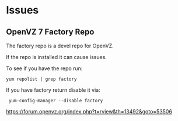 <!-- TITLE: Issues -->
<!-- SUBTITLE: A quick summary of Issues -->

# Issues

## OpenVZ 7 Factory Repo
The factory repo is a devel repo for OpenVZ.

If the repo is installed it can cause issues.

To see if you have the repo run:
```
yum repolist | grep factory
```

If you have factory return disable it via:
```
 yum-config-manager --disable factory
 ```
 
 https://forum.openvz.org/index.php?t=rview&th=13492&goto=53506
